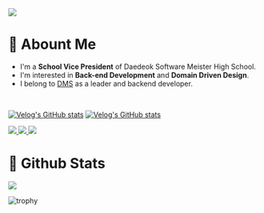 <img src="https://capsule-render.vercel.app/api?type=waving&color=87CEEB&height=300&section=header&text=Beomjin&fontSize=90&animation=twinkling" />

<h1>💬 Abount Me</h1>

- I'm a **School Vice President** of Daedeok Software Meister High School.
- I'm interested in **Back-end Development** and **Domain Driven Design**.
- I belong to <a href="https://github.com/DSM-DMS" target="_blank">DMS</a> as a leader and backend developer.

<br/>

[![Velog's GitHub stats](https://velog-readme-stats.vercel.app/api?name=softpeanut&slug=흔한-고2의-2022년-1분기-회고)](https://velog.io/@softpeanut/%ED%9D%94%ED%95%9C-%EA%B3%A02%EC%9D%98-2022%EB%85%84-1%EB%B6%84%EA%B8%B0-%ED%9A%8C%EA%B3%A0)
[![Velog's GitHub stats](https://velog-readme-stats.vercel.app/api?name=entry_dsm&tag=김범진)](https://velog.io/@entry_dsm/%EB%A1%9C%EA%B7%B8%EC%9D%B8-%EB%82%9C-%EB%B6%80%EB%9F%BD%EC%A7%80%EA%B0%80-%EC%95%8A%EC%96%B4)

<p>
    <a href="mailto:sdpthf@gmail.com" target="_blank">
        <img src="https://img.shields.io/badge/Gmail-EA4335?style=flat-square&logo=Gmail&logoColor=white"/>
    </a>
    <a href="mailto:sdpthf@naver.com" target="_blank">
        <img src="https://img.shields.io/badge/Naver-32CD32?style=flat-square&logo=Naver&logoColor=white"/>
    </a>
    <a href="https://velog.io/@softpeanut" target="_blank">
        <img src="https://img.shields.io/badge/Velog-20c997?style=flat-square&logo=Vimeo&logoColor=white"/>
    </a>
</p>

<h1>🫧 Github Stats</h1>
<p>
    <img src="https://github-readme-stats.vercel.app/api?username=softpeanut&theme=discord_old_blurple&show_icons=true"/>
</p>

![trophy](https://github-profile-trophy.vercel.app/?username=softpeanut&theme=chalk&row=1&column=7&margin-w=5)
